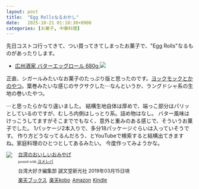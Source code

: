 ```yaml
---
layout: post
title:  "Egg Rollsなるおかし"
date:   2025-10-21 01:18:30+0900
categories: [お菓子, 中華料理]
---
```

先日コストコ行ってきて、つい買ってきてしまったお菓子で、"Egg Rolls"なるものがあったりします。

<!-- more -->

- [広州酒家 バターエッグロール 680g ![](/images/2025-10-21/eggrolls.png)](https://www.costco.co.jp/Food-Beverage/Cookies-Biscuit/Cookies/GUANGZHOU-RESTAURANT-Butter-Egg-Rolls-680g/p/65877)

正直、シガールみたいなお菓子のたっぷり版と思ったのです。[ヨックモックとかのやつ](https://af.moshimo.com/af/c/click?a_id=920706&p_id=54&pc_id=54&pl_id=616&s_v=b5Rz2P0601xu&url=https%3A%2F%2Fitem.rakuten.co.jp%2Fyokumoku%2F1010011201050%2F%3Frafcid%3Dwsc_i_is_1087413314923222742)。葉巻みたいな感じのサクサクした⋯なんというか、ラングドシャ系の生地の巻いたやつ。

⋯と思ったらかなり違いました。
結構生地自体は厚めで、端っこ部分はパリッとしているのですが、むしろ内側はしっとり系。詰め物はなし。
バター風味はけっこうしてますがそこまででもなく、意外と重みのある感じで、そういうお菓子でした。
1パッケージ2本入りで、多分18パッケージぐらいは入っていそうです。
作り方どうなってるんだろう、とYouTubeで検索すると結構出てきますね。家庭料理のひとつとしてあるみたい。
今度作ってみようかな。

<div class="booklink-box" style="text-align:left;padding-bottom:20px;font-size:small;zoom: 1;overflow: hidden;"><div class="booklink-image" style="float:left;margin:0 15px 10px 0;"><a href="//af.moshimo.com/af/c/click?a_id=1175594&p_id=56&pc_id=56&pl_id=637&s_v=b5Rz2P0601xu&url=http%3A%2F%2Fbooks.rakuten.co.jp%2Frb%2F15771872%2F%3Frafcid%3Dwsc_b_bs_1051722217600006323" target="_blank" ><img src="https://thumbnail.image.rakuten.co.jp/@0_mall/book/cabinet/9486/9784416519486.jpg?_ex=200x200" style="border: none;" /></a><img src="//i.moshimo.com/af/i/impression?a_id=1175594&p_id=56&pc_id=56&pl_id=637" width="1" height="1" style="border:none;"></div><div class="booklink-info" style="line-height:120%;zoom: 1;overflow: hidden;"><div class="booklink-name" style="margin-bottom:10px;line-height:120%"><a href="//af.moshimo.com/af/c/click?a_id=1175594&p_id=56&pc_id=56&pl_id=637&s_v=b5Rz2P0601xu&url=http%3A%2F%2Fbooks.rakuten.co.jp%2Frb%2F15771872%2F%3Frafcid%3Dwsc_b_bs_1051722217600006323" target="_blank" >台湾のおいしいおみやげ</a><img src="//i.moshimo.com/af/i/impression?a_id=1175594&p_id=56&pc_id=56&pl_id=637" width="1" height="1" style="border:none;"><div class="booklink-powered-date" style="font-size:8pt;margin-top:5px;font-family:verdana;line-height:120%">posted with <a href="https://yomereba.com" rel="nofollow" target="_blank">ヨメレバ</a></div></div><div class="booklink-detail" style="margin-bottom:5px;">台湾大好き編集部 誠文堂新光社 2019年03月15日頃    </div><div class="booklink-link2" style="margin-top:10px;"><div class="shoplinkrakuten" style="display:inline;margin-right:5px"><a href="//af.moshimo.com/af/c/click?a_id=1175594&p_id=56&pc_id=56&pl_id=637&s_v=b5Rz2P0601xu&url=http%3A%2F%2Fbooks.rakuten.co.jp%2Frb%2F15771872%2F%3Frafcid%3Dwsc_b_bs_1051722217600006323" target="_blank" >楽天ブックス</a><img src="//i.moshimo.com/af/i/impression?a_id=1175594&p_id=56&pc_id=56&pl_id=637" width="1" height="1" style="border:none;"></div><div class="shoplinkrakukobo" style="display:inline;margin-right:5px"><a href="//af.moshimo.com/af/c/click?a_id=1175594&p_id=56&pc_id=56&pl_id=637&s_v=b5Rz2P0601xu&url=https%3A%2F%2Fbooks.rakuten.co.jp%2Frk%2F29dbd830107b30ff9081e03d5f4c105b%2F%3Frafcid%3Dwsc_k_eb_1051722217600006323" target="_blank" >楽天kobo</a><img src="//i.moshimo.com/af/i/impression?a_id=1175594&p_id=56&pc_id=56&pl_id=637" width="1" height="1" style="border:none;"></div><div class="shoplinkamazon" style="display:inline;margin-right:5px"><a href="//af.moshimo.com/af/c/click?a_id=920708&p_id=170&pc_id=185&pl_id=4062&s_v=b5Rz2P0601xu&url=https%3A%2F%2Fwww.amazon.co.jp%2Fexec%2Fobidos%2FASIN%2F4416519486" target="_blank" >Amazon</a></div><div class="shoplinkkindle" style="display:inline;margin-right:5px"><a href="//af.moshimo.com/af/c/click?a_id=920708&p_id=170&pc_id=185&pl_id=4062&s_v=b5Rz2P0601xu&url=https%3A%2F%2Fwww.amazon.co.jp%2Fgp%2Fsearch%3Fkeywords%3D%25E5%258F%25B0%25E6%25B9%25BE%25E3%2581%25AE%25E3%2581%258A%25E3%2581%2584%25E3%2581%2597%25E3%2581%2584%25E3%2581%258A%25E3%2581%25BF%25E3%2582%2584%25E3%2581%2592%26__mk_ja_JP%3D%2583J%2583%255E%2583J%2583i%26url%3Dnode%253D2275256051" target="_blank" >Kindle</a></div>                              	  	  	  	  	</div></div><div class="booklink-footer" style="clear: left"></div></div>

